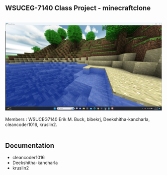 <h2>WSUCEG-7140 Class Project - minecraftclone</h2></br>
<img src="Screenshot.png"></br></br>
Members : WSUCEG7140 Erik M. Buck, bibekrj, Deekshitha-kancharla, cleancoder1016, kruslin2.</br></br>
<h2>Documentation</h2>
<ul>
  <li>cleancoder1016</li>
  <li>Deekshitha-kancharla</li>
  <li>kruslin2</li>
</ul>  




